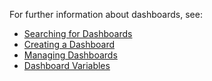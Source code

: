 For further information about dashboards, see:

- [Searching for Dashboards](https://community.wavefront.com/docs/DOC-1066)
- [Creating a Dashboard](https://community.wavefront.com/docs/DOC-1068#jive_content_id_Creating_a_Dashboard)
- [Managing Dashboards](https://community.wavefront.com/docs/DOC-1068)
- [Dashboard Variables](https://community.wavefront.com/docs/DOC-1062)

